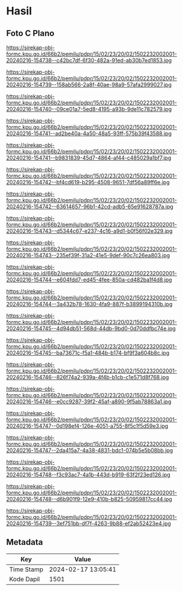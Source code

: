 # Hasil

## Foto C Plano

https://sirekap-obj-formc.kpu.go.id/66b2/pemilu/pdpr/15/02/23/20/02/1502232002001-20240216-154738--c42bc7df-6f30-482a-91ed-ab30b7ed1853.jpg

https://sirekap-obj-formc.kpu.go.id/66b2/pemilu/pdpr/15/02/23/20/02/1502232002001-20240216-154739--158ab566-2a8f-40ae-98a9-57afa2999027.jpg

https://sirekap-obj-formc.kpu.go.id/66b2/pemilu/pdpr/15/02/23/20/02/1502232002001-20240216-154740--09ce01a7-5ed8-4195-a93b-9de11c782579.jpg

https://sirekap-obj-formc.kpu.go.id/66b2/pemilu/pdpr/15/02/23/20/02/1502232002001-20240216-154741--ad2be40a-4a50-48a5-93ff-575b39f43588.jpg

https://sirekap-obj-formc.kpu.go.id/66b2/pemilu/pdpr/15/02/23/20/02/1502232002001-20240216-154741--b9831839-45d7-4864-af44-c485029a1bf7.jpg

https://sirekap-obj-formc.kpu.go.id/66b2/pemilu/pdpr/15/02/23/20/02/1502232002001-20240216-154742--bf4cd619-b295-4508-9651-7df56a89ff6e.jpg

https://sirekap-obj-formc.kpu.go.id/66b2/pemilu/pdpr/15/02/23/20/02/1502232002001-20240216-154742--63614657-96b1-42cd-adb5-65e91628787a.jpg

https://sirekap-obj-formc.kpu.go.id/66b2/pemilu/pdpr/15/02/23/20/02/1502232002001-20240216-154743--d5344c67-e237-4c16-a9d1-b0f56f02e329.jpg

https://sirekap-obj-formc.kpu.go.id/66b2/pemilu/pdpr/15/02/23/20/02/1502232002001-20240216-154743--235ef39f-31a2-41e5-9def-90c7c26ea803.jpg

https://sirekap-obj-formc.kpu.go.id/66b2/pemilu/pdpr/15/02/23/20/02/1502232002001-20240216-154744--e604fdd7-ed45-4fee-850a-cd482ba1f4d8.jpg

https://sirekap-obj-formc.kpu.go.id/66b2/pemilu/pdpr/15/02/23/20/02/1502232002001-20240216-154744--3a432b78-1630-4fa9-887f-b3899194310b.jpg

https://sirekap-obj-formc.kpu.go.id/66b2/pemilu/pdpr/15/02/23/20/02/1502232002001-20240216-154745--4d94db51-568d-44db-9bd0-0d70ddfbc74e.jpg

https://sirekap-obj-formc.kpu.go.id/66b2/pemilu/pdpr/15/02/23/20/02/1502232002001-20240216-154745--ba73671c-f5a1-484b-b174-bf9f3a604b8c.jpg

https://sirekap-obj-formc.kpu.go.id/66b2/pemilu/pdpr/15/02/23/20/02/1502232002001-20240216-154746--826f74a2-939a-4f4b-b1cb-c1e571d8f768.jpg

https://sirekap-obj-formc.kpu.go.id/66b2/pemilu/pdpr/15/02/23/20/02/1502232002001-20240216-154746--e0cc9287-39f2-45af-a890-9f5ab78863a1.jpg

https://sirekap-obj-formc.kpu.go.id/66b2/pemilu/pdpr/15/02/23/20/02/1502232002001-20240216-154747--0d198ef4-126e-4051-a755-8f5c1f5d59e3.jpg

https://sirekap-obj-formc.kpu.go.id/66b2/pemilu/pdpr/15/02/23/20/02/1502232002001-20240216-154747--2da415a7-4a38-4831-bdc1-074b5e5b08bb.jpg

https://sirekap-obj-formc.kpu.go.id/66b2/pemilu/pdpr/15/02/23/20/02/1502232002001-20240216-154748--f3c93ac7-4a1b-443d-b919-63f2f23ed126.jpg

https://sirekap-obj-formc.kpu.go.id/66b2/pemilu/pdpr/15/02/23/20/02/1502232002001-20240216-154748--d6b901f9-12e9-410b-b825-50959817cc44.jpg

https://sirekap-obj-formc.kpu.go.id/66b2/pemilu/pdpr/15/02/23/20/02/1502232002001-20240216-154739--3ef751bb-df7f-4263-9b88-ef2ab52423e4.jpg


## Metadata

| Key        | Value               |
| ---------- | ------------------- |
| Time Stamp | 2024-02-17 13:05:41 |
| Kode Dapil | 1501                |



